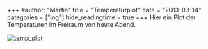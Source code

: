 +++
#author: "Martin"
title = "Temperaturplot"
date = "2013-03-14"
categories = ["log"]
hide_readingtime = true
+++
Hier ein Plot der Temperaturen im Freiraum von heute Abend.

[![temp_plot](http://frrm.leinno.com/wp-content/uploads/2013/03/plot-1-300x225.png)](http://frrm.leinno.com/?attachment_id=165)
